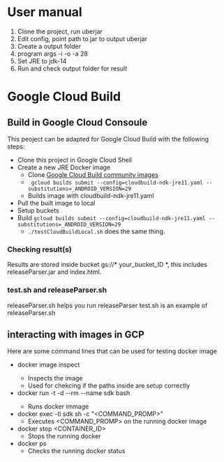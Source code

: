 # User manual
1. Clone the project, run uberjar
2. Edit config, point path to jar to output uberjar
3. Create a output folder
4. program args -i <target folder> -o <output folder> -a 28
5. Set JRE to jdk-14
6. Run and check output folder for result

# Google Cloud Build
## Build in Google Cloud Consoule
This peoject can be adapted for Google Cloud Build with the following steps:
* Clone this project in Google Cloud Shell
* Create a new JRE Docker image
	* Clone [Google Cloud Build community images](https://github.com/Alwin-Lin/cloud-builders-community) 
	* ``` gcloud builds submit --config=cloudbuild-ndk-jre11.yaml --substitutions=_ANDROID_VERSION=29``` 
	* Builds image with cloudbuild-ndk-jre11.yaml
* Pull the built image to local 
* Setup buckets
* Build ```gcloud builds submit --config=cloudbuild-ndk-jre11.yaml --substitutions=_ANDROID_VERSION=29```
	* ```./testCloudBuildLocal.sh``` does the same thing.
### Checking result(s)
Results are stored inside bucket gs://* your_bucket_ID *, this includes releaseParser.jar and index.html.
### test.sh and releaseParser.sh 
releaseParser.sh helps you run releaseParser
test.sh is an example of releaseParser.sh
## interacting with images in GCP
Here are some command lines that can be used for testing docker image
* docker image inspect <ID>
	* Inspects the image
	* Used for chekcing if the paths inside are setup correctly
* docker run -t -d --rm --name sdk <ID> bash
	* Runs <ID> docker immage
* docker exec -ti sdk sh -c "<COMMAND_PROMP>"
	* Executes <COMMAND_PROMP> on the running docker image
* docker stop <CONTAINER_ID>
	* Stops the running docker
* docker ps
	* Checks the running docker status 
